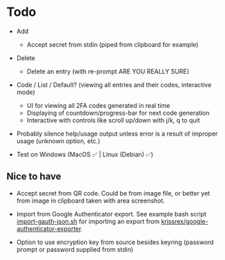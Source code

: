 # Todo

- Add
  - Accept secret from stdin (piped from clipboard for example)

- Delete
  - Delete an entry (with re-prompt ARE YOU REALLY SURE)

- Code / List / Default? (viewing all entries and their codes, interactive mode)
  - UI for viewing all 2FA codes generated in real time
  - Displaying of countdown/progress-bar for next code generation
  - Interactive with controls like scroll up/down with j/k, q to quit

- Probably silence help/usage output unless error is a result of improper usage (unknown option, etc.)

- Test on Windows (MacOS ✅ | Linux (Debian) ✅)

## Nice to have

- Accept secret from QR code. Could be from image file, or better yet from image in clipboard taken with area screenshot.

- Import from Google Authenticator export. See example bash script [import-gauth-json.sh](https://github.com/zzzachzzz/bash-otp/blob/master/import-gauth-json.sh) for importing an export from [krissrex/google-authenticator-exporter](https://github.com/krissrex/google-authenticator-exporter).

- Option to use encryption key from source besides keyring (password prompt or password supplied from stdin)

